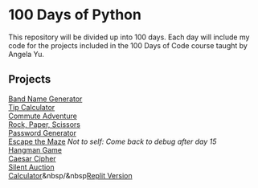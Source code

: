 # 100 Days of Python

This repository will be divided up into 100 days. Each day will include my code for the projects included in the 100 Days of Code course taught by Angela Yu.

## Projects
[Band Name Generator](https://github.com/Slouch07/100_Days_of_Python/blob/main/Day_001/band_name_generator.py)<br/>
[Tip Calculator](https://github.com/Slouch07/100_Days_of_Python/blob/main/Day_002/tip_calculator.py)<br/>
[Commute Adventure](https://github.com/Slouch07/100_Days_of_Python/commit/f99ce8ae5de233c0cdb8b57961eac2f769bc6eb8)<br/>
[Rock, Paper, Scissors](https://github.com/Slouch07/100_Days_of_Python/commit/e21e1e9408dd951f734de229c90c9a569c499cbc)<br/>
[Password Generator](https://github.com/Slouch07/100_Days_of_Python/blob/main/Day_005/password_generator.p)<br />
[Escape the Maze](https://github.com/Slouch07/100_Days_of_Python/commit/8956133d6091f55bca5fd0a26bbbfe291439c124) *Not to self: Come back to debug after day 15* <br />
[Hangman Game](https://github.com/Slouch07/100_Days_of_Python/tree/main/Day_007)<br />
[Caesar Cipher](https://github.com/Slouch07/100_Days_of_Python/commit/f743569cd1370fcc9602add8491661cd94aae83d)<br />[Silent Auction](https://github.com/Slouch07/100_Days_of_Python/commit/ae498d00a2cbcc93b68da07915eb0007e5aabdb7)<br />
[Calculator](https://github.com/Slouch07/100_Days_of_Python/blob/main/Day_010/calculator.py)&nbsp/&nbsp[Replit Version](https://repl.it/@Slouch07/calculator-start#main.py)<br />  

